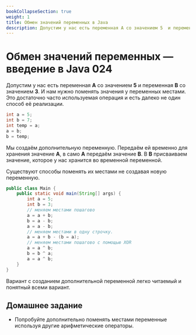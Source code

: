 ```yaml
---
bookCollapseSection: true
weight: 1
title: Обмен значений переменных в Java
description: Допустим у нас есть переменная A со значением 5  и переменная B со значением 3. И нам нужно поменять значения у переменных местами.
---
```


# Обмен значений переменных — введение в Java 024

Допустим у нас есть переменная **A** со значением **5**  и переменная **B** со значением **3**. И нам нужно поменять значения у переменных местами. Это достаточно часто используемая операция и есть далеко не один способ её реализации.

```java
int a = 5;
int b = 7;
int temp = a;
a = b;
b = temp;
```

Мы создаём дополнительную переменную. Передаём ей временно для хранения значение **A**, в само **A** передаём значение **B**. В **B** присваиваем значение, которое у нас хранится во временной переменной. 

Существуют способы поменять их местами не создавая новую переменную.

```java
public class Main {
    public static void main(String[] args) {
        int a = 5;
        int b = 3;
        // меняем местами пошагово
        a = a + b;
        b = a - b;
        a = a - b;
        // меняем местами в одну строчку.
        a = a + b - (b = a);
        // меняем местами пошагово с помощью XOR
        a = a ^ b;
        b = b ^ a;
        a = a ^ b;
    }
}
```

Вариант с созданием дополнительной переменной легко читаемый и понятный всеми вариант. 
 
## Домашнее задание

- Попробуйте дополнительно поменять местами переменные используя другие арифметические операторы. 